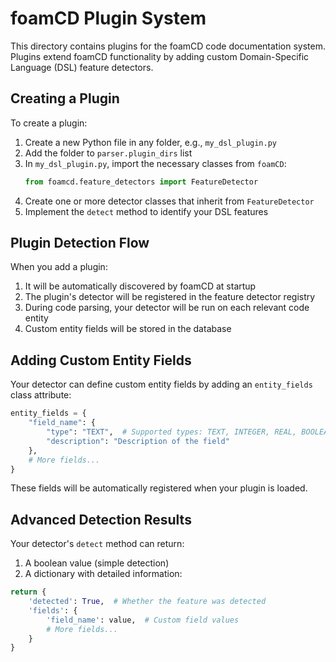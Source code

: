 # foamCD Plugin System

This directory contains plugins for the foamCD code documentation system. Plugins extend foamCD functionality
by adding custom Domain-Specific Language (DSL) feature detectors.

## Creating a Plugin

To create a plugin:

1. Create a new Python file in any folder, e.g., `my_dsl_plugin.py`
1. Add the folder to `parser.plugin_dirs` list
1. In `my_dsl_plugin.py`, import the necessary classes from `foamCD`:
   ```python
   from foamcd.feature_detectors import FeatureDetector
   ```
1. Create one or more detector classes that inherit from `FeatureDetector`
1. Implement the `detect` method to identify your DSL features

## Plugin Detection Flow

When you add a plugin:

1. It will be automatically discovered by foamCD at startup
1. The plugin's detector will be registered in the feature detector registry
1. During code parsing, your detector will be run on each relevant code entity
1. Custom entity fields will be stored in the database

## Adding Custom Entity Fields

Your detector can define custom entity fields by adding an `entity_fields` class attribute:

```python
entity_fields = {
    "field_name": {
        "type": "TEXT",  # Supported types: TEXT, INTEGER, REAL, BOOLEAN, JSON
        "description": "Description of the field"
    },
    # More fields...
}
```

These fields will be automatically registered when your plugin is loaded.

## Advanced Detection Results

Your detector's `detect` method can return:

1. A boolean value (simple detection)
2. A dictionary with detailed information:

```python
return {
    'detected': True,  # Whether the feature was detected
    'fields': {
        'field_name': value,  # Custom field values
        # More fields...
    }
}
```
